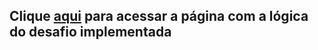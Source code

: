 ## Clique [aqui](https://vitor-mda.github.io/bootcamp-progIniciante/) para acessar a página com a lógica do desafio implementada
